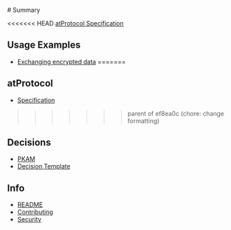 ‌# Summary​

<<<<<<< HEAD
[atProtocol Specification](specification/at_protocol_specification.md)

## Usage Examples

- [Exchanging encrypted data](usage-examples/how-to-exchange-encrypted-data.md)
=======
## atProtocol

* [Specification](specification/at_protocol_specification.md)    
>>>>>>> parent of ef8ea0c (chore: change formatting)

## Decisions

* [PKAM](decisions/2023-01-pkam-per-app-and-device.md)
* [Decision Template](decisions/decision-template.md)

## Info

* [README](README.md)    
* [Contributing](CONTRIBUTING.md)    
* [Security](SECURITY.md)   

